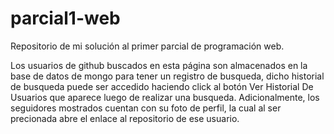 # parcial1-web
Repositorio de mi solución al primer parcial de programación web.

Los usuarios de github buscados en esta página son almacenados en la base de datos de mongo para tener un registro de busqueda, 
dicho historial de busqueda puede ser accedido haciendo click al botón Ver Historial De Usuarios que aparece luego de realizar 
una busqueda. Adicionalmente, los seguidores mostrados cuentan con su foto de perfil, la cual al ser precionada abre el enlace 
al repositorio de ese usuario.
